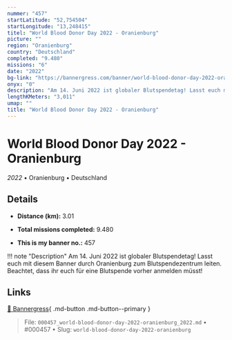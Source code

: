 ```yaml
---
nummer: "457"
startLatitude: "52,754504"
startLongitude: "13,248415"
titel: "World Blood Donor Day 2022 - Oranienburg"
picture: ""
region: "Oranienburg"
country: "Deutschland"
completed: "9.480"
missions: "6"
date: "2022"
bg-link: "https://bannergress.com/banner/world-blood-donor-day-2022-oranienburg-a254"
onyx: "0"
description: "Am 14. Juni 2022 ist globaler Blutspendetag! Lasst euch mit diesem Banner durch Oranienburg zum Blutspendezentrum leiten. Beachtet, dass ihr euch für eine Blutspende vorher anmelden müsst!"
lengthKMeters: "3,011"
umap: ""
title: "World Blood Donor Day 2022 - Oranienburg"
---
```

# World Blood Donor Day 2022 - Oranienburg

*2022* • Oranienburg • Deutschland



## Details
- **Distance (km):** 3.01

- **Total missions completed:** 9.480
- **This is my banner no.:** 457


!!! note "Description"
    Am 14. Juni 2022 ist globaler Blutspendetag! Lasst euch mit diesem Banner durch Oranienburg zum Blutspendezentrum leiten. Beachtet, dass ihr euch für eine Blutspende vorher anmelden müsst!



## Links
[🔗 Bannergress](https://bannergress.com/banner/world-blood-donor-day-2022-oranienburg-a254){ .md-button .md-button--primary }



> File: `000457_world-blood-donor-day-2022-oranienburg_2022.md` • #000457 • Slug: `world-blood-donor-day-2022-oranienburg`
